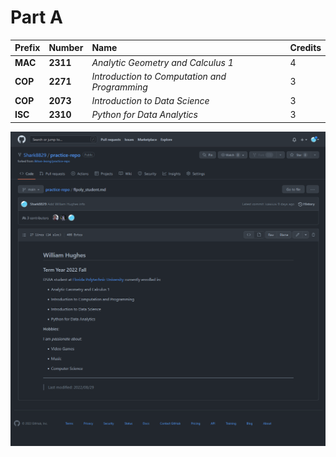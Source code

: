 # Part A
| Prefix        | Number         | Name                                          | Credits         |
| :-------------| :------------- | :---------------------------------------------| :---------------|
| **MAC**       | **2311**       | _Analytic Geometry and Calculus 1_            | 4               |
| **COP**       | **2271**       | _Introduction to Computation and Programming_ | 3               |
| **COP**       | **2073**       | _Introduction to Data Science_                | 3               |
| **ISC**       | **2310**       | _Python for Data Analytics_                   | 3               |

![Screenshot of Github repo used in HW01](https://github.com/Shark8829/practice-repo/blob/main/screenShot_HW01.png)
